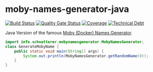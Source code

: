 moby-names-generator-java
====
[![Build Status](https://travis-ci.org/schnatterer/moby-names-generator-java.svg?branch=master)](https://travis-ci.org/schnatterer/moby-names-generator-java)
[![Quality Gate Status](https://sonarcloud.io/api/project_badges/measure?project=info.schnatterer.moby-names-generator%3Amoby-names-generator-parent&metric=alert_status)](https://sonarcloud.io/dashboard?id=info.schnatterer.moby-names-generator%3Amoby-names-generator-parent)
[![Coverage](https://sonarcloud.io/api/project_badges/measure?project=info.schnatterer.moby-names-generator%3Amoby-names-generator-parent&metric=coverage)](https://sonarcloud.io/dashboard?id=info.schnatterer.moby-names-generator%3Amoby-names-generator-parent)
[![Technical Debt](https://sonarcloud.io/api/project_badges/measure?project=info.schnatterer.moby-names-generator%3Amoby-names-generator-parent&metric=sqale_index)](https://sonarcloud.io/dashboard?id=info.schnatterer.moby-names-generator%3Amoby-names-generator-parent)

Java Version of the famous [Moby (Docker) Names Generator](https://github.com/moby/moby/blob/master/pkg/namesgenerator/names-generator.go).

```java
import info.schnatterer.mobynamesgenerator.MobyNamesGenerator;
class GenerateMobyName {
    public static void main(String[] args) {
        System.out.println(MobyNamesGenerator.getRandomName(0));
    }
}
```